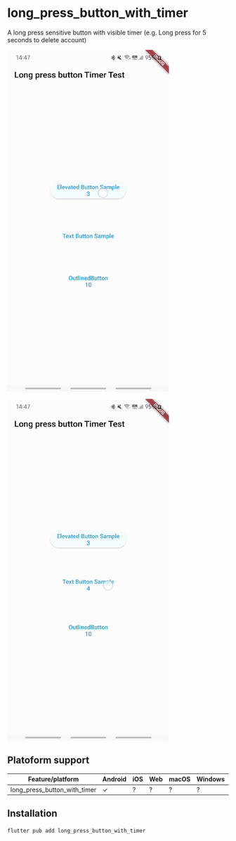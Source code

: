 # long_press_button_with_timer

A long press sensitive button with visible timer (e.g. Long press for 5 seconds to delete account)

![Elevated Button example](https://github.com/koriai/long_press_button_with_timer/blob/master/src/example_elevated_button.gif)

![Text Button example](https://github.com/koriai/long_press_button_with_timer/blob/master/src/example_text_button.gif)

## Platoform support

| Feature/platform              | Android | iOS | Web              | macOS            | Windows          | Linux            |
| ----------------------------- | ------- | --- | ---------------- | ---------------- | ---------------- | ---------------- |
| long_press_button_with_timer  | ✓       | ?   | ?                | ?                | ?                | ?                |

## Installation

```sh
flutter pub add long_press_button_with_timer
```

